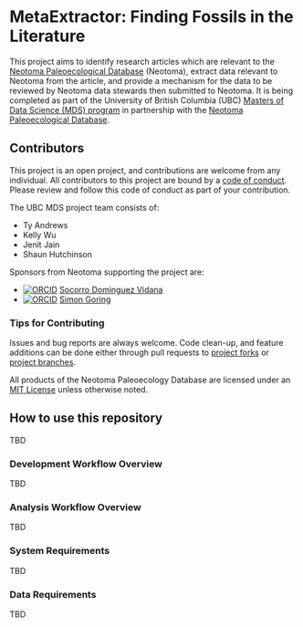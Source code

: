 # MetaExtractor: Finding Fossils in the Literature

This project aims to identify research articles which are relevant to the [Neotoma Paleoecological Database](http://neotomadb.org) (Neotoma), extract data relevant to Neotoma from the article, and provide a mechanism for the data to be reviewed by Neotoma data stewards then submitted to Neotoma. It is being completed as part of the University of British Columbia (UBC) [Masters of Data Science (MDS) program](https://masterdatascience.ubc.ca/) in partnership with the [Neotoma Paleoecological Database](http://neotomadb.org).

## Contributors

This project is an open project, and contributions are welcome from any individual.  All contributors to this project are bound by a [code of conduct](https://github.com/NeotomaDB/MetaExtractor/blob/main/CODE_OF_CONDUCT.md).  Please review and follow this code of conduct as part of your contribution.

The UBC MDS project team consists of:
- Ty Andrews
- Kelly Wu
- Jenit Jain
- Shaun Hutchinson

Sponsors from Neotoma supporting the project are:
* [![ORCID](https://img.shields.io/badge/orcid-0000--0002--7926--4935-brightgreen.svg)](https://orcid.org/0000-0002-7926-4935) [Socorro Dominguez Vidana](https://ht-data.com/)
* [![ORCID](https://img.shields.io/badge/orcid-0000--0002--2700--4605-brightgreen.svg)](https://orcid.org/0000-0002-2700-4605) [Simon Goring](http://www.goring.org)

### Tips for Contributing

Issues and bug reports are always welcome.  Code clean-up, and feature additions can be done either through pull requests to [project forks](https://github.com/NeotomaDB/MetaExtractor/network/members) or [project branches](https://github.com/NeotomaDB/MetaExtractor/branches).

All products of the Neotoma Paleoecology Database are licensed under an [MIT License](LICENSE) unless otherwise noted.

## How to use this repository

TBD

### Development Workflow Overview

TBD

### Analysis Workflow Overview

TBD

### System Requirements

TBD

### Data Requirements

TBD